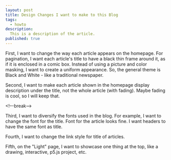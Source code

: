 ```yaml
---
layout: post
title: Design Changes I want to make to this Blog
tags:
  - howto
description:
  This is a description of the article.
published: true
---
```


First, I want to change the way each article appears on the homepage. For pagination, I want each article's title to have a black thin frame around it, as if it is enclosed in a comic box. Instead of using a picture and color masking, I want to create a uniform appearance. So, the general theme is Black and White - like a traditional newspaper.

Second, I want to make each article shown in the homepage display description under the title, not the whole article (with fading). Maybe fading is cool, so I will keep that.

<!–-break-–>

Third, I want to diversify the fonts used in the blog. For example, I want to change the font for the title. Font for the article looks fine. I want headers to have the same font as title.

Fourth, I want to change the link style for title of articles.

Fifth, on the "Light" page, I want to showcase one thing at the top, like a drawing, interactive, p5.js project, etc.
